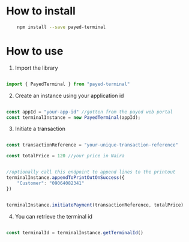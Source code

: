# How to install

```bash
    npm install --save payed-terminal
```

# How to use

1. Import the library
```ts

import { PayedTerminal } from "payed-terminal"

```

2. Create an instance using your application id
```ts

const appId = "your-app-id" //gotten from the payed web portal
const terminalInstance = new PayedTerminal(appId);

```

3. Initiate a transaction
```ts

const transactionReference = "your-unique-transaction-reference"

const totalPrice = 120 //your price in Naira


//optionally call this endpoint to append lines to the printout
terminalInstance.appendToPrintOutOnSuccess({
    "Customer": "09064082341"
})


terminalInstance.initiatePayment(transactionReference, totalPrice)


```

4. You can retrieve the terminal id
```ts

const terminalId = terminalInstance.getTerminalId()

```
